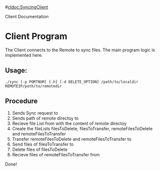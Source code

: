#<cldoc:SyncingClient>

Client Documentation

Client Program
==================

The Client connects to the Remote to sync files. 
The main program logic is implemented here.

Usage:
-------
`./sync [-p PORTNUM] [-h] [-d DELETE_OPTION] /path/to/localdir REMOTEIP/path/to/remotedir`

Procedure
-----------

1. Sends Sync request to <Server>
1. Sends path of remote directoy to <Server>
1. Recieve file List from <Server> with the content of remote directoy
1. Create the fileLists filesToDelete, filesToTransfer, remoteFilesToDelete and remoteFilesToTransfer
1. Transfer remoteFilesToDelete and remoteFilesToTransfer to <Server>
1. Send files of filesToTransfer to <Server>
1. Delete files of filesToDelete
1. Recieve files of remoteFilesToTransfer from <Server>

Done!
